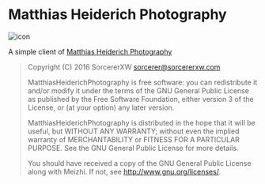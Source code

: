 # Matthias Heiderich Photography

![icon](https://github.com/sorcererXW/MatthiasHeiderichPhotography/blob/master/app/src/main/res/mipmap-xxxhdpi/ic_launcher.png
)

A simple client of [Matthias Heiderich Photography](http://www.matthias-heiderich.de)


     
> Copyright (C) 2016 SorcererXW <sorcerer@sorcererxw.com>
>
> MatthiasHeiderichPhotography is free software: you can redistribute it and/or modify
it under the terms of the GNU General Public License as published by
the Free Software Foundation, either version 3 of the License, or
(at your option) any later version.
>
> MatthiasHeiderichPhotography is distributed in the hope that it will be useful,
but WITHOUT ANY WARRANTY; without even the implied warranty of
MERCHANTABILITY or FITNESS FOR A PARTICULAR PURPOSE.  See the
GNU General Public License for more details.
> 
>You should have received a copy of the GNU General Public License
along with Meizhi.  If not, see <http://www.gnu.org/licenses/>.
